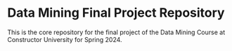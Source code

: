 # Data Mining Final Project Repository

This is the core repository for the final project of the Data Mining Course at Constructor University for Spring 2024.



